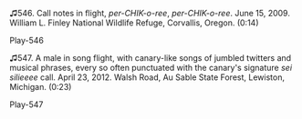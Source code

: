 ♫546. Call notes in flight, *per-CHIK-o-ree*, *per-CHIK-o-ree*. June 15,
2009. William L. Finley National Wildlife Refuge, Corvallis, Oregon.
(0:14)

Play-546

♫547. A male in song flight, with canary-like songs of jumbled twitters
and musical phrases, every so often punctuated with the canary's
signature *sei silieeee* call. April 23, 2012. Walsh Road, Au Sable
State Forest, Lewiston, Michigan. (0:23)

Play-547
